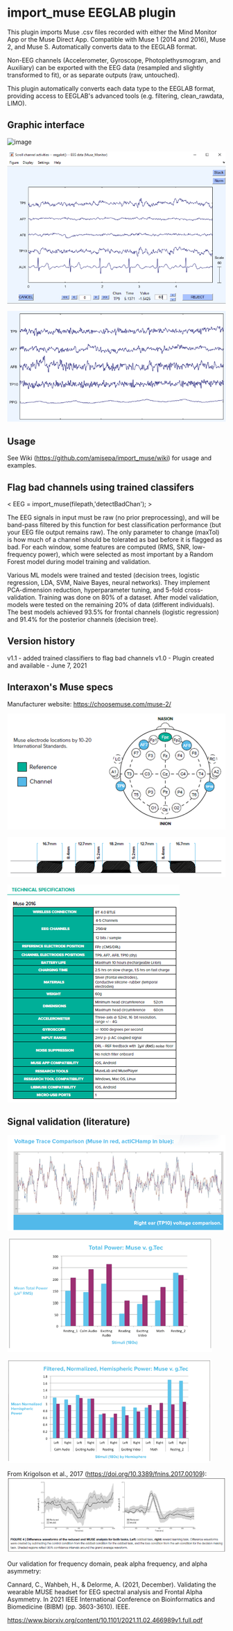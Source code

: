 # import_muse EEGLAB plugin

This plugin imports Muse .csv files recorded with either the Mind Monitor App or the Muse Direct App. Compatible with Muse 1 (2014 and 2016), Muse 2, and Muse S. Automatically converts data to the EEGLAB format. 

Non-EEG channels (Accelerometer, Gyroscope, Photoplethysmogram, and Auxiliary) can be exported with the EEG data (resampled and slightly transformed to fit), or as separate outputs (raw, untouched). 

This plugin automatically converts each data type to the EEGLAB format, providing access to EEGLAB's advanced tools (e.g. filtering, clean_rawdata, LIMO).

## Graphic interface

![image](https://user-images.githubusercontent.com/58382227/120024250-bb6d2980-bfa3-11eb-9980-6f6b1b87161f.png)

![](https://github.com/amisepa/import_muse/blob/main/wiki/img30.png)

![](https://github.com/amisepa/import_muse/blob/main/wiki/img35.png)


## Usage

See Wiki (https://github.com/amisepa/import_muse/wiki) for usage and examples.

## Flag bad channels using trained classifers

< EEG = import_muse(filepath,'detectBadChan'); >

The EEG signals in input must be raw (no prior preprocessing), and will be band-pass filtered by this function for best classification performance (but your EEG file output remains raw). The only parameter to change (maxTol) is how much of a channel should be 
tolerated as bad before it is flagged as bad.
For each window, some features are computed (RMS, SNR, low-frequency power), which were selected as most important by a Random Forest model during model training and validation. 

Various ML models were trained and tested (decision trees, logistic regression, LDA, SVM, Naive Bayes, neural networks). They implement PCA-dimension reduction, hyperparameter tuning, and 5-fold cross-validation. Training was done on 80% of a dataset. After model validation, models were tested on the remaining 20% of data (different individuals). The best models achieved 93.5% for frontal channels (logistic regression) and 91.4% for the posterior channels (decision tree).

## Version history
v1.1 - added trained classifiers to flag bad channels
v1.0 - Plugin created and available - June 7, 2021

## Interaxon's Muse specs

Manufacturer website: https://choosemuse.com/muse-2/

![](https://github.com/amisepa/import_muse/blob/main/wiki/img27.png)

![](https://github.com/amisepa/import_muse/blob/main/wiki/img28.png)

![](https://github.com/amisepa/import_muse/blob/main/wiki/img29.png)

## Signal validation (literature)

![](https://github.com/amisepa/import_muse/blob/main/wiki/img31.png)

![](https://github.com/amisepa/import_muse/blob/main/wiki/img32.png)

![](https://github.com/amisepa/import_muse/blob/main/wiki/img33.png)

From Krigolson et al., 2017 (https://doi.org/10.3389/fnins.2017.00109): 
![](https://github.com/amisepa/import_muse/blob/main/wiki/img34.png)

Our validation for frequency domain, peak alpha frequency, and alpha asymmetry: 

Cannard, C., Wahbeh, H., & Delorme, A. (2021, December). Validating the wearable MUSE headset for EEG spectral analysis and Frontal Alpha Asymmetry. In 2021 IEEE International Conference on Bioinformatics and Biomedicine (BIBM) (pp. 3603-3610). IEEE.

https://www.biorxiv.org/content/10.1101/2021.11.02.466989v1.full.pdf
